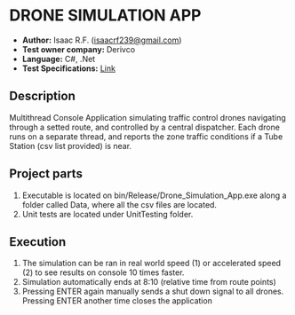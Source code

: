 # DRONE SIMULATION APP
- **Author:** Isaac R.F. (isaacrf239@gmail.com)
- **Test owner company:** Derivco
- **Language:** C#, .Net
- **Test Specifications:** [Link](https://github.com/IsaacRF/Drone_Simulation_App/blob/master/Drone_Simulation_Specifications.docx)

## Description
Multithread Console Application simulating traffic control drones navigating through a setted route, and controlled by a central dispatcher. Each drone runs on a separate thread, and reports the zone traffic conditions if a Tube Station (csv list provided) is near.

## Project parts
1. Executable is located on bin/Release/Drone_Simulation_App.exe along a folder called Data, where all the csv files are located.
2. Unit tests are located under UnitTesting folder.

## Execution
1. The simulation can be ran in real world speed (1) or accelerated speed (2) to see results on console 10 times
faster.
2. Simulation automatically ends at 8:10 (relative time from route points)
3. Pressing ENTER again manually sends a shut down signal to all drones. Pressing ENTER another time closes the application
